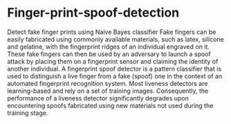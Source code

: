 # Finger-print-spoof-detection
Detect fake finger prints using Naive Bayes classifier
Fake fingers can be easily fabricated using commonly available materials, such as latex, silicone and gelatine, with the fingerprint ridges of an individual engraved on it. These fake fingers can then be used by an adversary to launch a spoof attack by placing them on a fingerprint sensor and claiming the identity of another individual. A fingerprint spoof detector is a pattern classifier that is used to distinguish a live finger from a fake (spoof) one in the context of an automated fingerprint recognition system. Most liveness detectors are learning-based and rely on a set of training images. Consequently, the performance of a liveness detector significantly degrades upon encountering spoofs fabricated using new materials not used during the training stage. 
 
